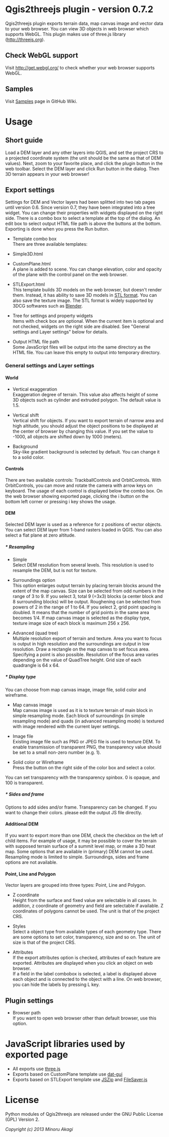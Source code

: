 Qgis2threejs plugin - version 0.7.2
=====================================

Qgis2threejs plugin exports terrain data, map canvas image and vector data to your web browser. You can view 3D objects in web browser which supports WebGL. This plugin makes use of three.js library (http://threejs.org).


Check WebGL support
-------------------
Visit http://get.webgl.org/ to check whether your web browser supports WebGL.


Samples
-------
Visit [Samples](https://github.com/minorua/Qgis2threejs/wiki/Samples) page in GitHub Wiki.


Usage
=====

Short guide
-----------
Load a DEM layer and any other layers into QGIS, and set the project CRS to a projected coordinate system (the unit should be the same as that of DEM values). Next, zoom to your favorite place, and click the plugin button in the web toolbar. Select the DEM layer and click Run button in the dialog. Then 3D terrain appears in your web browser!


Export settings
---------------
Settings for DEM and Vector layers had been splitted into two tab pages until version 0.6. Since version 0.7, they have been integrated into a tree widget. You can change their properties with widgets displayed on the right side. There is a combo box to select a template at the top of the dialog. An edit box to select output HTML file path is above the buttons at the bottom. Exporting is done when you press the Run button.

* Template combo box  
There are three available templates:
 * Simple3D.html  
 * CustomPlane.html  
  A plane is added to scene. You can change elevation, color and opacity of the plane with the control panel on the web browser.
 * STLExport.html  
  This template builds 3D models on the web browser, but doesn't render them. Instead, it has ability to save 3D models in [STL format](http://en.wikipedia.org/wiki/STL_%28file_format%29). You can also save the texture image. The STL format is widely supported by 3DCG softwares such as [Blender](http://www.blender.org/).

* Tree for settings and property widgets  
Items with check box are optional. When the current item is optional and not checked, widgets on the right side are disabled. See "General settings and Layer settings" below for details.

* Output HTML file path  
Some JavaScript files will be output into the same directory as the HTML file. You can leave this empty to output into temporary directory.

### General settings and Layer settings
#### World
* Vertical exaggeration  
Exaggeration degree of terrain. This value also affects height of some 3D objects such as cylinder and extruded polygon. The default value is 1.5.

* Vertical shift  
Vertical shift for objects. If you want to export terrain of narrow area and high altitude, you should adjust the object positions to be displayed at the center of browser by changing this value. If you set the value to -1000, all objects are shifted down by 1000 (meters).

* Background  
Sky-like gradient background is selected by default. You can change it to a solid color.

#### Controls
There are two available controls: TrackballControls and OrbitControls. With OrbitControls, you can move and rotate the camera with arrow keys on keyboard. The usage of each control is displayed below the combo box. On the web browser showing exported page, clicking the i button on the bottom left corner or pressing i key shows the usage.

#### DEM
Selected DEM layer is used as a reference for z positions of vector objects. You can select DEM layer from 1-band rasters loaded in QGIS. You can also select a flat plane at zero altitude.

##### * Resampling
* Simple  
Select DEM resolution from several levels. This resolution is used to resample the DEM, but is not for texture.

 * Surroundings option  
This option enlarges output terrain by placing terrain blocks around the extent of the map canvas. Size can be selected from odd numbers in the range of 3 to 9. If you select 3, total 9 (=3x3) blocks (a center block and 8 surrounding blocks) will be output. Roughening can be selected from powers of 2 in the range of 1 to 64. If you select 2, grid point spacing is doubled. It means that the number of grid points in the same area becomes 1/4. If map canvas image is selected as the display type, texture image size of each block is maximum 256 x 256.

* Advanced (quad tree)  
Multiple resolution export of terrain and texture. Area you want to focus is output in high resolution and the surroundings are output in low resolution. Draw a rectangle on the map canvas to set focus area. Specifying a point is also possible. Resolution of the focus area varies depending on the value of QuadTree height. Grid size of each quadrangle is 64 x 64.

##### * Display type
You can choose from map canvas image, image file, solid color and wireframe.

* Map canvas image  
Map canvas image is used as it is to texture terrain of main block in simple resampling mode. Each block of surroundings (in simple resampling mode) and quads (in advanced resampling mode) is textured with image rendered with the current layer settings.

* Image file  
Existing image file such as PNG or JPEG file is used to texture DEM. To enable transmission of transparent PNG, the transparency value should be set to a small non-zero number (e.g. 1).

* Solid color or Wireframe  
Press the button on the right side of the color box and select a color.

You can set transparency with the transparency spinbox. 0 is opaque, and 100 is transparent.

##### * Sides and frame
Options to add sides and/or frame. Transparency can be changed. If you want to change their colors. please edit the output JS file directly.

#### Additional DEM
If you want to export more than one DEM, check the checkbox on the left of child items. For example of usage, it may be possible to cover the terrain with supposed terrain surface of a summit level map, or make a 3D heat map.
Some options that are available in (primary) DEM cannot be used. Resampling mode is limited to simple. Surroundings, sides and frame options are not available.

#### Point, Line and Polygon
Vector layers are grouped into three types: Point, Line and Polygon.

* Z coordinate  
Height from the surface and fixed value are selectable in all cases. In addition, z coordinate of geometry and field are selectable if available. Z coordinates of polygons cannot be used. The unit is that of the project CRS.

* Styles  
Select a object type from available types of each geometry type. There are some options to set color, transparency, size and so on. The unit of size is that of the project CRS.

* Attributes  
If the export attributes option is checked, attributes of each feature are exported. Attributes are displayed when you click an object on web browser.  
If a field in the label combobox is selected, a label is displayed above each object and is connected to the object with a line. On web browser, you can hide the labels by pressing L key.

Plugin settings
---------------
* Browser path  
If you want to open web browser other than default browser, use this option.


JavaScript libraries used by exported page
==========================================
* All exports use [three.js](http://threejs.org)
* Exports based on CustomPlane template use [dat-gui](https://code.google.com/p/dat-gui/)
* Exports based on STLExport template use [JSZip](http://stuk.github.io/jszip/) and [FileSaver.js](https://github.com/eligrey/FileSaver.js/)

License
=======
Python modules of Qgis2threejs are released under the GNU Public License (GPL) Version 2.

_Copyright (c) 2013 Minoru Akagi_
